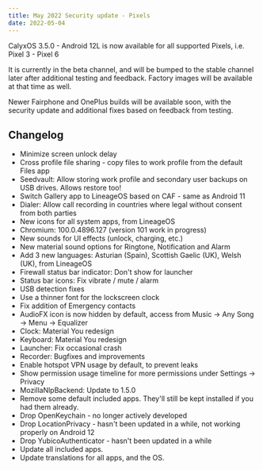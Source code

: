 ```yaml
---
title: May 2022 Security update - Pixels
date: 2022-05-04
---
```


CalyxOS 3.5.0 - Android 12L is now available for all supported Pixels, i.e. Pixel 3 - Pixel 6

It is currently in the beta channel, and will be bumped to the stable channel later after additional testing and feedback. Factory images will be available at that time as well.

Newer Fairphone and OnePlus builds will be available soon, with the security update and additional fixes based on feedback from testing.

## Changelog
* Minimize screen unlock delay
* Cross profile file sharing - copy files to work profile from the default Files app
* Seedvault: Allow storing work profile and secondary user backups on USB drives. Allows restore too!
* Switch Gallery app to LineageOS based on CAF - same as Android 11
* Dialer: Allow call recording in countries where legal without consent from both parties
* New icons for all system apps, from LineageOS
* Chromium: 100.0.4896.127 (version 101 work in progress)
* New sounds for UI effects (unlock, charging, etc.)
* New material sound options for Ringtone, Notification and Alarm
* Add 3 new languages: Asturian (Spain), Scottish Gaelic (UK), Welsh (UK), from LineageOS
* Firewall status bar indicator: Don't show for launcher
* Status bar icons: Fix vibrate / mute / alarm
* USB detection fixes
* Use a thinner font for the lockscreen clock
* Fix addition of Emergency contacts
* AudioFX icon is now hidden by default, access from Music -> Any Song -> Menu -> Equalizer
* Clock: Material You redesign
* Keyboard: Material You redesign
* Launcher: Fix occasional crash
* Recorder: Bugfixes and improvements
* Enable hotspot VPN usage by default, to prevent leaks
* Show permission usage timeline for more permissions under Settings -> Privacy
* MozillaNlpBackend: Update to 1.5.0
* Remove some default included apps. They'll still be kept installed if you had them already.
* Drop OpenKeychain - no longer actively developed
* Drop LocationPrivacy - hasn't been updated in a while, not working properly on Android 12
* Drop YubicoAuthenticator - hasn't been updated in a while
* Update all included apps.
* Update translations for all apps, and the OS.
